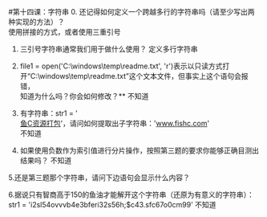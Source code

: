 #第十四课：字符串
0. 还记得如何定义一个跨越多行的字符串吗（请至少写出两种实现的方法）？  
   使用拼接的方式，或者使用三重引号  
   
1. 三引号字符串通常我们用于做什么使用？
   定义多行字符串  
   
2. file1 = open('C:\windows\temp\readme.txt', 'r')表示以只读方式打  
开“C:\windows\temp\readme.txt”这个文本文件，但事实上这个语句会报错，  
知道为什么吗？你会如何修改？**
   不知道
   
3. 有字符串：str1 = '<a href="http://www.fishc.com/dvd" target="_blank">  
鱼C资源打包</a>'，请问如何提取出子字符串：'www.fishc.com'  
   不知道  
   
4. 如果使用负数作为索引值进行分片操作，按照第三题的要求你能够正确目测出结果吗？
   不知道
   
5.还是第三题那个字符串，请问下边语句会显示什么内容？
   
   
6.据说只有智商高于150的鱼油才能解开这个字符串（还原为有意义的字符串）：  
str1 = 'i2sl54ovvvb4e3bferi32s56h;$c43.sfc67o0cm99'
   不知道
